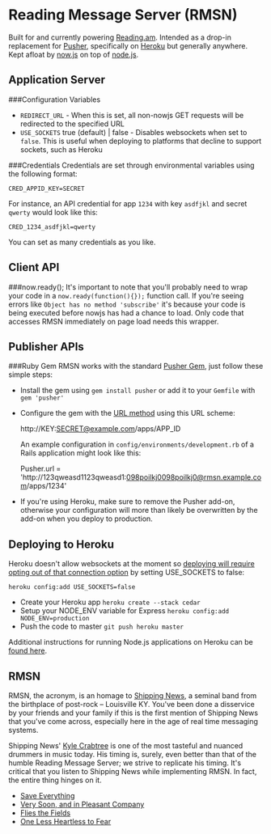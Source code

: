 Reading Message Server (RMSN)
=============================
Built for and currently powering [Reading.am](http://reading.am).
Intended as a drop-in replacement for [Pusher](http://pusher.com),
specifically on [Heroku](http://www.heroku.com) but generally anywhere.
Kept afloat by [now.js](http://nowjs.com) on top of [node.js](http://nodejs.org).

Application Server
------------------
###Configuration Variables

* `REDIRECT_URL` - When this is set, all non-nowjs GET requests will be
  redirected to the specified URL
* `USE_SOCKETS` true (default) | false - Disables websockets when set to
  `false`. This is useful when deploying to platforms that decline to
  support sockets, such as Heroku

###Credentials
Credentials are set through environmental variables using the following
format:

    CRED_APPID_KEY=SECRET

For instance, an API credential for app `1234` with key `asdfjkl` and
secret `qwerty` would look like this:

    CRED_1234_asdfjkl=qwerty

You can set as many credentials as you like.

Client API
----------
###now.ready();
It's important to note that you'll probably need to wrap your code in a
`now.ready(function(){});` function call. If you're seeing errors like
`Object has no method 'subscribe'` it's because your code is being executed
before nowjs has had a chance to load. Only code that accesses RMSN
immediately on page load needs this wrapper.

Publisher APIs
--------------
###Ruby Gem
RMSN works with the standard [Pusher Gem](https://github.com/pusher/pusher-gem),
just follow these simple steps:

* Install the gem using `gem install pusher` or add it to your `Gemfile`
  with `gem 'pusher'`
* Configure the gem with the [URL method](https://github.com/pusher/pusher-gem/blob/master/lib/pusher.rb#L50)
  using this URL scheme:

    http://KEY:SECRET@example.com/apps/APP_ID

  An example configuration in `config/environments/development.rb` of a
  Rails application might look like this:

    Pusher.url = 'http://123qweasd1123qweasd1:098poilkj0098poilkj0@rmsn.example.com/apps/1234'

* If you're using Heroku, make sure to remove the Pusher add-on, otherwise
  your configuration will more than likely be overwritten by the add-on
  when you deploy to production.

Deploying to Heroku
-----------------
Heroku doesn't allow websockets at the moment so [deploying will require
opting out of that connection option](https://twitter.com/#!/NowJsTeam/status/115861105032708096) by setting USE_SOCKETS to false:

`heroku config:add USE_SOCKETS=false`

* Create your Heroku app `heroku create --stack cedar`
* Setup your NODE_ENV variable for Express `heroku config:add NODE_ENV=production`
* Push the code to master `git push heroku master`

Additional instructions for running Node.js applications on Heroku can
be [found here](http://devcenter.heroku.com/articles/node-js).

RMSN
----
RMSN, the acronym, is an homage to [Shipping News](http://www.shippingnews.org),
a seminal band from the birthplace of post-rock – Louisville KY.
You've been done a disservice by your friends and your family if this is
the first mention of Shipping News that you've come across,
especially here in the age of real time messaging systems.

Shipping News' [Kyle Crabtree](http://history.louisvillehardcore.com/index.php?title=Kyle_Crabtree) is one of the most tasteful and nuanced
drummers in music today. His timing is, surely, even better than that 
of the humble Reading Message Server; we strive to replicate his timing.
It's critical that you listen to Shipping News while implementing RMSN.
In fact, the entire thing hinges on it.

* [Save Everything](http://grooveshark.com/#/album/Save+Everything/649951)
* [Very Soon, and in Pleasant Company](http://grooveshark.com/#/album/Very+Soon+And+In+Pleasant+Company/459292)
* [Flies the Fields](http://grooveshark.com/#/album/Flies+The+Fields/248240)
* [One Less Heartless to Fear](http://shippingnews.bandcamp.com/album/one-less-heartless-to-fear)
